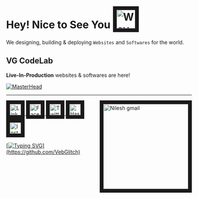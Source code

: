 




# Hey! Nice to See You <a href="https://github.com/VebGlitch" target="_blank"> <img src="https://github.com/NileshNama/Assets/blob/main/smileyEmojigif.gif" alt="Wave handGif" width="50" border="10" /> </a> 






<!-- About me Section -->

<!-- <a href="https://blogs.nileshnama.com" target="_blank" > <img align="left"  src="https://github.com/NileshNama/Assets/blob/main/marginalia-programming.gif"   alt="Nilesh's Articles on hashnode" width="280" border="10"/> </a> -->



We designing, building & deploying `Websites` and `Softwares` for the world.



<!--& sometimes I write **techy stuff** also at [`Articles`](https://blogs.nileshnama.com "Nilesh's Articles") -->



<!-- <a href="https://blogs.nileshnama.com" target="_blank" > <img align="right"  src="https://github.com/NileshNama/NileshNama/blob/main/blogLogoOfficial.png"   alt="Nilesh's Articles on hashnode" width="280" border="10"/> </a> -->

<!-- My Skills Section -->
<!-- <a href="https://blogs.nileshnama.com" > <img align="left"  src="https://github.com/NileshNama/NileshNama/blob/main/_%20%20(18).png "    target="_blank" alt="Nilesh's Articles" width="150" border="10"/> </a> -->
 
 






<!-- Example of work image/gif/ linked with actual demo site: we need to add image/gif & Link to the actual demo website or youtube video itself-->

## VG CodeLab 
 **Live-In-Production** websites & softwares are here!
 
 <!--HBanner -->
[![MasterHead](https://github.com/NileshNama/NileshNama/blob/main/1CodeLab%20Cover%20Image%20(1366%20%C3%97%20768%20px).gif)](https://codelab.nileshnama.com)








<!--
<a href="------------------" target="_blank"> <img src="https://github.com/NileshNama/Assets/blob/main/Demo%20SS.png" alt="-----------" width="400" border="10" /></a>
<a href="------------------" target="_blank"> <img src="https://github.com/NileshNama/Assets/blob/main/Demo%20SS.png" alt="-----------" width="400" border="10" /></a> 
 
-->

 <!-- youtube videos

<a href="https://www.youtube.com/watch?v=60ItHLz5WEA" target="_blank"><img src="https://github.com/NileshNama/Assets/blob/main/Alan%20Walker.jpg" 
alt="jubin yt video" width="240"  border="10" /></a>

-->



<!-- # Badges 
<a href="https://www.credly.com/badges/2bcf6e67-31d5-4469-a63c-f07c8ec51c17/public_url" target="_blank"> <img src="https://github.com/NileshNama/NileshNama/blob/main/google-it-support-certificate%20(1).png" alt="html5 Certified" width="120"  border="10"/> </a> 

--> 






---
<!-- Connect with me  -->
<a href="https://github.com/VebGlitch" target="_blank"> <img align="right" src="https://user-images.githubusercontent.com/83578068/190886850-029b2ce4-7b0d-47dd-8781-7092bee9b79e.png" alt="Nilesh gmail" width="230" border="10"/> </a>

<a href="https://www.linkedin.com/company/82633341" target="_blank"> <img src="https://user-images.githubusercontent.com/83578068/182090042-66a4d07a-19b3-4a0e-bb55-90433202f364.png" alt="LinkedIN" width="30" height="30" border="10"/>   <a href="https://www.facebook.com/vebglitch/" target="_blank"> <img  src="https://user-images.githubusercontent.com/83578068/182090072-f1ec00dd-05fa-46e5-92f9-6b91bda8cedf.png" alt="FaceBook" width="30" height="30" border="10"/> <a href="https://www.twitter.com/vebglitch" target="_blank"> <img  src="https://user-images.githubusercontent.com/83578068/182090162-2185eaae-fa13-46e7-9234-35e9aaae4a90.png" alt="Twitter" width="30" height="30" border="10"/> <a href="https://hashnode.com/@Vebglitch" target="_blank"> <img  src="https://user-images.githubusercontent.com/83578068/182090131-0eb5011a-7611-45c7-8e3a-42416d7a3100.png" alt="HashNode" width="30" height="30" border="10"/>
<a href="https://www.instagram.com/vebglitch" target="_blank"> <img  src="https://user-images.githubusercontent.com/83578068/182090113-295874ae-3dee-445c-831a-a42314543047.png" alt="Instagram" width="30" height="30" border="10"/>


 <!-- moving text -->

[![Typing SVG](https://readme-typing-svg.herokuapp.com?font=Montserrat&width=600&height=100&lines=thank+you+so+much%2C+have+a+great+day+!)](https://github.com/VebGlitch)

<!-- End of the File by NileshNama NileshNama and MIT Licensed-->
 
 
 
 
 
 
 
  
 
  
  
 


<!-- [![Typing SVG](https://readme-typing-svg.herokuapp.com?color=FF6666&lines=thank+you+so+much+!;have+a+great+day+!)](https://github.com/NileshNama) -->


